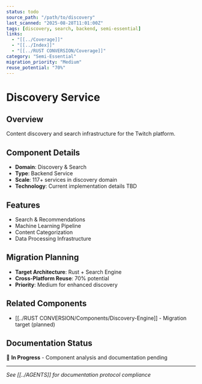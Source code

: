 ```yaml
---
status: todo
source_path: "/path/to/discovery"
last_scanned: "2025-08-28T11:01:00Z"
tags: [discovery, search, backend, semi-essential]
links:
  - "[[../Coverage]]"
  - "[[../Index]]"
  - "[[../RUST CONVERSION/Coverage]]"
category: "Semi-Essential"
migration_priority: "Medium"
reuse_potential: "70%"
---
```


# Discovery Service

## Overview
Content discovery and search infrastructure for the Twitch platform.

## Component Details
- **Domain**: Discovery & Search
- **Type**: Backend Service
- **Scale**: 117+ services in discovery domain
- **Technology**: Current implementation details TBD

## Features
- Search & Recommendations
- Machine Learning Pipeline
- Content Categorization
- Data Processing Infrastructure

## Migration Planning
- **Target Architecture**: Rust + Search Engine
- **Cross-Platform Reuse**: 70% potential
- **Priority**: Medium for enhanced discovery

## Related Components
- [[../RUST CONVERSION/Components/Discovery-Engine]] - Migration target (planned)

## Documentation Status
🔄 **In Progress** - Component analysis and documentation pending

---
*See [[../AGENTS]] for documentation protocol compliance*
